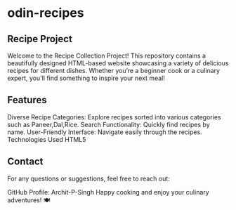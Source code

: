 # odin-recipes
## Recipe Project
Welcome to the Recipe Collection Project! This repository contains a beautifully designed HTML-based website showcasing a variety of delicious recipes for different dishes. Whether you’re a beginner cook or a culinary expert, you'll find something to inspire your next meal!

## Features
Diverse Recipe Categories: Explore recipes sorted into various categories such as Paneer,Dal,Rice.
Search Functionality: Quickly find recipes by name.
User-Friendly Interface: Navigate easily through the recipes.
Technologies Used
HTML5

## Contact
For any questions or suggestions, feel free to reach out:

GitHub Profile: Archit-P-Singh
Happy cooking and enjoy your culinary adventures! 🍽️



